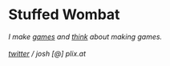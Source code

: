 # Stuffed Wombat

*I make [games](games) and [think](thinking) about making games.*
<br><br>
*<a href="https://twitter.com/wombatstuff" target="_blank">twitter</a> / josh [@] plix.at*
